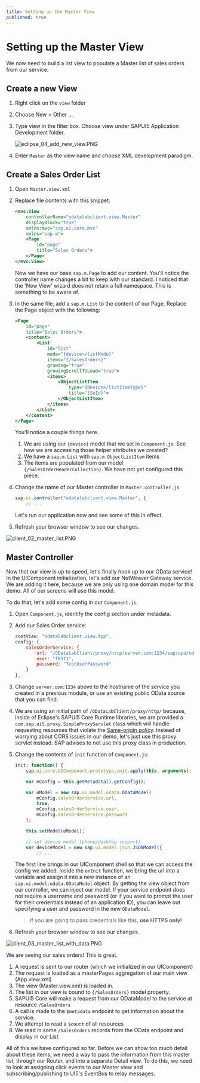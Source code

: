 ```yaml
---
title: Setting up the Master View
published: true
---
```


# Setting up the Master View

We now need to build a list view to populate a Master list of sales orders from our service.

## Create a new View

1. Right click on the `view` folder
1. Choose New > Other &hellip;
1. Type view in the filter box. Choose view under SAPUI5 Application Development folder.

    ![eclipse_04_add_new_view.PNG]({{site.baseurl}}/img/eclipse_04_add_new_view.PNG)

1. Enter `Master` as the view name and choose XML development paradigm.

## Create a Sales Order List

1. Open `Master.view.xml`

1. Replace file contents with this snippet:

    ```xml
    <mvc:View
        controllerName="odatalabclient.view.Master"
        displayBlock="true"
        xmlns:mvc="sap.ui.core.mvc"
        xmlns="sap.m">
        <Page
            id="page"
            title="Sales Orders">
        </Page>
    </mvc:View>
    ```

    Now we have our base `sap.m.Page` to add our content. You'll notice the controller name changes a bit to keep with our standard. I noticed that the 'New View' wizard does not retain a full namespace. This is something to be aware of.

1. In the same file, add a `sap.m.List` to the content of our Page. Replace the Page object with the following:

    ```xml
    <Page
        id="page"
        title="Sales Orders">
        <content>
            <List
                id="list"
                mode="{device>/listMode}"
                items="{/SalesOrders}"
                growing="true"
                growingScrollToLoad="true">
                <items>
                    <ObjectListItem
                        type="{device>/listItemType}"
                        title="{SoId}">
                    </ObjectListItem>
                </items>
            </List>
        </content>
    </Page>
    ```

    You'll notice a couple things here.

    1. We are using our `{device}` model that we set in `Component.js`. See how we are accessing those helper attributes we created?
    1. We have a `sap.m.List` with `sap.m.ObjectListItem` items
    1. The items are populated from our model `{/SalesOrderHeaderCollection}`. We have not yet configured this piece.

1. Change the name of our Master controller in `Master.controller.js`

    ```js
    sap.ui.controller("odatalabclient.view.Master", {
        // ...
    ```

    Let's run our application now and see some of this in effect.

1. Refresh your browser window to see our changes.

![client_02_master_list.PNG]({{site.baseurl}}/img/client_02_master_list.PNG)

## Master Controller

Now that our view is up to speed, let's finally hook up to our OData service! In the UIComponent initialization, let's add our NetWeaver Gateway service. We are adding it here, because we are only using one domain model for this demo. All of our screens will use this model.

To do that, let's add some config in our `Component.js`.

1. Open `Component.js`, identify the config section under metadata.
1. Add our Sales Order service:

    ```js
    rootView: "odatalabclient.view.App",
    config: {
        salesOrderService: {
            url: "/ODataLabClient/proxy/http/server.com:1234/sap/opu/odata/sap/service",
            user: "TEST1",
            password: "TestUserPassword"
        }
    },
    ```

  1. Change `server.com:1234` above to the hostname of the service you created in a previous module, or use an existing public OData source that you can find.

  1. We are using an initial path of `/ODataLabClient/proxy/http/` because, inside of Eclipse's SAPUI5 Core Runtime libraries, we are provided a `com.sap.ui5.proxy.SimpleProxyServlet` class which will handle requesting resources that violate the [Same-origin policy](http://en.wikipedia.org/wiki/Same-origin_policy). Instead of worrying about CORS issues in our demo, let's just use this proxy servlet instead. SAP advises to not use this proxy class in production.

1. Change the contents of `init` function of `Component.js`:

    ```js
    init: function() {
        sap.ui.core.UIComponent.prototype.init.apply(this, arguments);

        var mConfig = this.getMetadata().getConfig();

        var oModel = new sap.ui.model.odata.ODataModel(
            mConfig.salesOrderService.url,
            true,
            mConfig.salesOrderService.user,
            mConfig.salesOrderService.password
        );

        this.setModel(oModel);

        // set device model (phone/desktop support)
        var deviceModel = new sap.ui.model.json.JSONModel({
            // ...
    ```

    The first line brings in our UIComponent shell so that we can access the config we added. Inside the `onInit` function, we bring the url into a variable and assign it into a new instance of an `sap.ui.model.odata.ODataModel` object. By getting the view object from our controller, we can inject our model. If your service endpoint does not require a username and password (or if you want to prompt the user for their credentials instead of an application ID), you can leave out specifying a user and password in the new `ODataModel`.

    > If you are going to pass credentials like this, **use HTTPS only!**

1. Refresh your browser window to see our changes.

![client_03_master_list_with_data.PNG]({{site.baseurl}}/img/client_03_master_list_with_data.PNG)

We are seeing our sales orders! This is great.

1. A request is sent to our router (which we initialized in our UIComponent)
1. The request is loaded as a masterPages aggregation of our main view (App.view.xml)
1. The view (Master.view.xml) is loaded in.
1. The list in our view is bound to `{/SalesOrders}` model property.
1. SAPUI5 Core will make a request from our ODataModel to the service at resource `/SalesOrders`
  1. A call is made to the `$metadata` endpoint to get information about the service.
  1. We attempt to read a `$count` of all resources
  1. We read in some `/SalesOrders` records from the OData endpoint and display in our List

All of this we have configured so far. Before we can show too much detail about these items, we need a way to pass the information from this master list, through our Router, and into a separate Detail view. To do this, we need to look at assigning click events to our Master view and subscribing/publishing to UI5's EventBus to relay messages.
